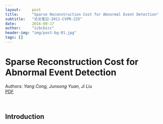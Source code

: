 ```yaml
---
layout:     post
title:      "Sparse Reconstruction Cost for Abnormal Event Detection"
subtitle:   "论文笔记-2011-CVPR-225"
date:       2016-09-17
author:     "icbcbicc"
header-img: "img/post-bg-01.jpg"
tags: []
---
```


# Sparse Reconstruction Cost for Abnormal Event Detection
Authors: *Yang Cong, Junsong Yuan, Ji Liu*  
[PDF](http://www.cs.rochester.edu/~jliu/paper/Cong-Yuan-CVPR11.pdf)

<br>

## Introduction

#### 